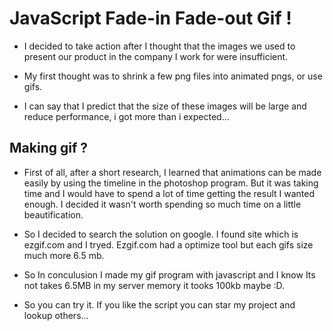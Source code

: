 # JavaScript Fade-in Fade-out Gif !

- I decided to take action after I thought that the images we used to present our product in the company I work for were insufficient.

- My first thought was to shrink a few png files into animated pngs, or use gifs.

- I can say that I predict that the size of these images will be large and reduce performance, i got more than i expected...

## Making gif ?

- First of all, after a short research, I learned that animations can be made easily by using the timeline in the photoshop program. But it was taking time and I would have to spend a lot of time getting the result I wanted enough. I decided it wasn't worth spending so much time on a little beautification.

- So I decided to search the solution on google. I found site which is ezgif.com and I tryed. Ezgif.com had a optimize tool but each gifs size much more 6.5 mb.

- So In conculusion I made my gif program with javascript and I know Its not takes 6.5MB in my server memory it tooks 100kb maybe :D.

- So you can try it. If you like the script you can star my project and lookup others...
